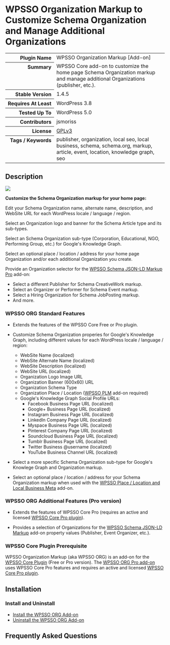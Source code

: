 <h1>WPSSO Organization Markup to Customize Schema Organization and Manage Additional Organizations</h1>

<table>
<tr><th align="right" valign="top" nowrap>Plugin Name</th><td>WPSSO Organization Markup [Add-on]</td></tr>
<tr><th align="right" valign="top" nowrap>Summary</th><td>WPSSO Core add-on to customize the home page Schema Organization markup and manage additional Organizations (publisher, etc.).</td></tr>
<tr><th align="right" valign="top" nowrap>Stable Version</th><td>1.4.5</td></tr>
<tr><th align="right" valign="top" nowrap>Requires At Least</th><td>WordPress 3.8</td></tr>
<tr><th align="right" valign="top" nowrap>Tested Up To</th><td>WordPress 5.0</td></tr>
<tr><th align="right" valign="top" nowrap>Contributors</th><td>jsmoriss</td></tr>
<tr><th align="right" valign="top" nowrap>License</th><td><a href="https://www.gnu.org/licenses/gpl.txt">GPLv3</a></td></tr>
<tr><th align="right" valign="top" nowrap>Tags / Keywords</th><td>publisher, organization, local seo, local business, schema, schema.org, markup, article, event, location, knowledge graph, seo</td></tr>
</table>

<h2>Description</h2>

<p style="margin:0;"><img class="readme-icon" src="https://surniaulula.github.io/wpsso-organization/assets/icon-256x256.png"></p>

<p><strong>Customize the Schema Organization markup for your home page:</strong></p>

<p>Edit your Schema Organization name, alternate name, description, and WebSite URL for each WordPress locale / language / region.</p>

<p>Select an Organization logo and banner for the Schema Article type and its sub-types.</p>

<p>Select an Schema Organization sub-type (Corporation, Educational, NGO, Performing Group, etc.) for Google's Knowledge Graph.</p>

<p>Select an optional place / location / address for your home page Organization and/or each additional Organization you create.</p>

<p>Provide an Organization selector for the <a href="https://wpsso.com/extend/plugins/wpsso-schema-json-ld/">WPSSO Schema JSON-LD Markup Pro</a> add-on:</p>

<ul>
<li>Select a different Publisher for Schema CreativeWork markup.</li>
<li>Select an Organizer or Performer for Schema Event markup.</li>
<li>Select a Hiring Organization for Schema JobPosting markup.</li>
<li>And more.</li>
</ul>

<h3>WPSSO ORG Standard Features</h3>

<ul>
<li><p>Extends the features of the WPSSO Core Free or Pro plugin.</p></li>
<li><p>Customize Schema Organization properies for Google's Knowledge Graph, including different values for each WordPress locale / language / region:</p>

<ul>
<li>WebSite Name (localized)</li>
<li>WebSite Alternate Name (localized)</li>
<li>WebSite Description (localized)</li>
<li>WebSite URL (localized)</li>
<li>Organization Logo Image URL</li>
<li>Organization Banner (600x60) URL</li>
<li>Organization Schema Type</li>
<li>Organization Place / Location (<a href="https://wordpress.org/plugins/wpsso-plm/">WPSSO PLM</a> add-on required) </li>
<li>Google's Knowledge Graph Social Profile URLs:

<ul>
<li>Facebook Business Page URL (localized)</li>
<li>Google+ Business Page URL (localized)</li>
<li>Instagram Business Page URL (localized)</li>
<li>LinkedIn Company Page URL (localized)</li>
<li>Myspace Business Page URL (localized)</li>
<li>Pinterest Company Page URL (localized)</li>
<li>Soundcloud Business Page URL (localized)</li>
<li>Tumblr Business Page URL (localized)</li>
<li>Twitter Business @username (localized)</li>
<li>YouTube Business Channel URL (localized)</li>
</ul></li>
</ul></li>
<li><p>Select a more specific Schema Organization sub-type for Google's Knowlege Graph and Organization markup.</p></li>
<li><p>Select an optional place / location / address for your Schema Organization markup when used with the <a href="https://wordpress.org/plugins/wpsso-plm/">WPSSO Place / Location and Local Business Meta</a> add-on.</p></li>
</ul>

<h3>WPSSO ORG Additional Features (Pro version)</h3>

<ul>
<li><p>Extends the features of WPSSO Core Pro (requires an active and licensed <a href="https://wpsso.com/">WPSSO Core Pro plugin</a>).</p></li>
<li><p>Provides a selection of Organizations for the <a href="https://wpsso.com/extend/plugins/wpsso-schema-json-ld/">WPSSO Schema JSON-LD Markup</a> add-on property values (Publisher, Event Organizer, etc.).</p></li>
</ul>

<h3>WPSSO Core Plugin Prerequisite</h3>

<p>WPSSO Organization Markup (aka WPSSO ORG) is an add-on for the <a href="https://wordpress.org/plugins/wpsso/">WPSSO Core Plugin</a> (Free or Pro version). The <a href="https://wpsso.com/extend/plugins/wpsso-organization/">WPSSO ORG Pro add-on</a> uses WPSSO Core Pro features and requires an active and licensed <a href="https://wpsso.com/">WPSSO Core Pro plugin</a>.</p>


<h2>Installation</h2>

<h3 class="top">Install and Uninstall</h3>

<ul>
<li><a href="https://wpsso.com/docs/plugins/wpsso-organization/installation/install-the-plugin/">Install the WPSSO ORG Add-on</a></li>
<li><a href="https://wpsso.com/docs/plugins/wpsso-organization/installation/uninstall-the-plugin/">Uninstall the WPSSO ORG Add-on</a></li>
</ul>


<h2>Frequently Asked Questions</h2>




